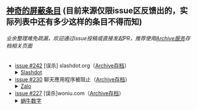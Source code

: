 ## [神奇的屏蔽条目](/AmazingEntries.md) (目前来源仅限issue区反馈出的，实际列表中还有多少这样的条目不得而知)
###### 业余整理难免疏漏，欢迎通过issue投稿或直接发起PR，推荐使用[Archive](https://archive.md/)[服务](https://web.archive.org/)存档相关页面
-  [issue #242](https://github.com/privacy-protection-tools/anti-AD/issues/242) [误杀] slashdot.org（[Archive存档](https://archive.vn/akA1F)）<details><summary>[Slashdot](https://slashdot.org/)</summary>Slashdot是一个信息技术网站，每天以博客的形式在主页发表科技资讯，所有的新闻都源于网友投稿，经编辑筛选后发表，文中会附上源新闻的链接。via [Wikipedia](https://zh.wikipedia.org/wiki/Slashdot)</details>
-  [issue #230](https://github.com/privacy-protection-tools/anti-AD/issues/230) 聊天應用程序被阻止（[Archive存档](https://archive.vn/A0ArI)）<details><summary>[Zalo](https://zalo.me/)</summary>Zalo是在移动和计算机平台上运行的多功能应用程序，已在越南，美国，缅甸，日本，台湾，韩国，马来西亚，沙特阿拉伯，安哥拉，斯里兰卡，捷克共和国，俄罗斯提供服务。via [Wikipedia](https://vi.wikipedia.org/wiki/Zalo)</details>
-  [issue #227](https://github.com/privacy-protection-tools/anti-AD/issues/227) [误杀]woniu.com（[Archive存档](https://archive.vn/c9QZo)）<details><summary>[蜗牛数字](http://www.snail.com/)</summary>苏州蜗牛数字科技股份有限公司（简称：蜗牛）成立于2000年，是中国最早的3D虚拟数字技术研发企业。via [百度百科](https://baike.baidu.com/item/苏州蜗牛数字科技股份有限公司/5356262)</details>
